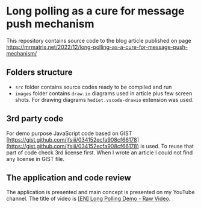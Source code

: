 # Long polling as a cure for message push mechanism
This repository contains source code to the blog article published on page https://mrmatrix.net/2022/12/long-polling-as-a-cure-for-message-push-mechanism/

## Folders structure

* `src` folder contains source codes ready to be compiled and run
* `images` folder contains `draw.io` diagrams used in article plus few screen shots. For drawing diagrams `hediet.vscode-drawio` extension was used.

## 3rd party code

For demo purpose JavaScript code based on GIST [https://gist.github.com/jfsiii/034152ecfa908cf66178](https://gist.github.com/jfsiii/034152ecfa908cf66178) is used. 
To reuse that part of code check 3rd license first. When I wrote an article I could not find any license in GIST file.

## The application and code review

The application is presented and main concept is presented on my YouTube channel. The title of video is [[EN] Long Polling Demo - Raw Video](https://www.youtube.com/watch?v=SB4dgHnGEko).